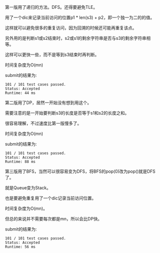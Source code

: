 第一版用了递归的方法。DFS。还得要避免TLE。

用了一个dic来记录当前访问的位置p1 * len(s3) + p2，即一个独一为二的的值。

这样就可以避免很多的重复访问，因为回溯的时候还可能再重复该点。

另外用的是判断s1或s2结束时，s2或s1的剩余字符串是否与s3的剩余字符串相等。

这样可以更快一些，而不是等到s3结束时再判断。

时间复杂度为O(mn)

submit的结果为:
```
101 / 101 test cases passed.
Status: Accepted
Runtime: 44 ms
```

第二版用了DP，居然一开始没有想到用这个。

需要注意的是一开始要判断s3的长度是否等于s1和s2的长度之和。

很容易理解，不过速度比第一版慢多了。

时间复杂度为O(mn)

submit的结果为:
```
101 / 101 test cases passed.
Status: Accepted
Runtime: 88 ms
```

第三版用了BFS，当然可以很容易变为DFS，将BFS的pop(0)改为pop()就是DFS了。

就是Queue变为Stack。

也是要避免重复用了一个dic记录当前访问位置。

时间复杂度为O(mn)。

但总的来说并不需要每次都是mn，所以会比DP快。

submit的结果为:
```
101 / 101 test cases passed.
Status: Accepted
Runtime: 56 ms
```

